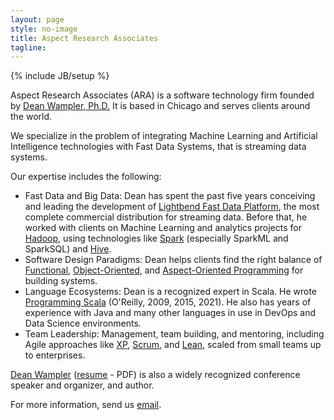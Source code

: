 ```yaml
---
layout: page
style: no-image
title: Aspect Research Associates
tagline:
---
```

{% include JB/setup %}

<p><span class="keyword">Aspect Research Associates</span> (ARA) is a software technology firm founded by <a href="https://deanwampler.com">Dean Wampler, Ph.D.</a> It is based in Chicago and serves clients around the world.</p>

<p>We specialize in the problem of integrating <span class="keyword">Machine Learning</span> and <span class="keyword">Artificial Intelligence</span> technologies with <span class="keyword">Fast Data Systems</span>, that is streaming data systems.</p>

<p>Our expertise includes the following:</p>
<ul>
  <li><span class="keyword">Fast Data</span> and <span class="keyword">Big Data</span>: Dean has spent the past five years conceiving and leading the development of <a href="https://lightbend.com/fast-data-platform">Lightbend Fast Data Platform</a>, the most complete commercial distribution for streaming data. Before that, he worked with clients on <span class="keyword">Machine Learning</span> and analytics projects for <a href="https://hadoop.apache.org">Hadoop</a>, using technologies like <a href="https://spark.apache.org">Spark</a> (especially <span class="keyword">SparkML</span> and <span class="keyword">SparkSQL</span>) and <a href="https://hive.apache.org">Hive</a>.</li>
  <li><span class="keyword">Software Design Paradigms</span>: Dean helps clients find the right balance of <a href="https://en.wikipedia.org/wiki/Functional_programming">Functional</a>, <a href="https://en.wikipedia.org/wiki/Object_oriented">Object-Oriented</a>, and <a href="/aspectprogramming" target='ap'>Aspect-Oriented Programming</a> for building systems.</li>
  <li><span class="keyword">Language Ecosystems</span>: Dean is a recognized expert in <span class="keyword">Scala</span>. He wrote <a href="/books/programmingscala.md">Programming Scala</a> (O'Reilly, 2009, 2015, 2021). He also has years of experience with <span class="keyword">Java</span> and many other languages in use in <span class="keyword">DevOps</span> and <span class="keyword">Data Science</span> environments.</li>
  <li><span class="keyword">Team Leadership</span>: Management, team building, and mentoring, including <span class="keyword">Agile</span> approaches like <a href="https://www.extremeprogramming.org/">XP</a>, <a href="https://en.wikipedia.org/wiki/Scrum_(development)">Scrum</a>, and <a href="https://www.poppendieck.com/">Lean</a>, scaled from small teams up to enterprises.</li>
</ul>

<p><a href="https://deanwampler.com">Dean Wampler</a> (<a href="https://deanwampler.com/resume.pdf">resume</a> - PDF) is also a widely recognized conference speaker and organizer, and author. </p>

<p>For more information, send us <a href="mailto:info@aspectresearchassociates.com">email</a>.</p>
